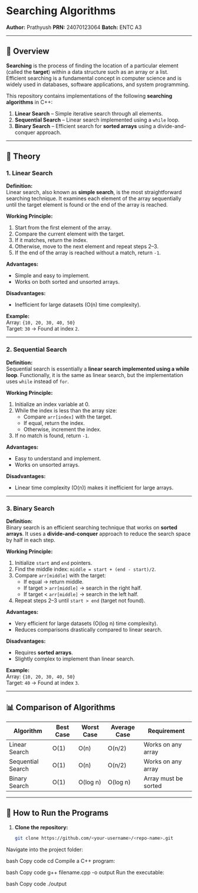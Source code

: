 # Searching Algorithms

**Author:** Prathyush
**PRN:** 24070123064
**Batch:** ENTC A3  

---

## 📌 Overview
**Searching** is the process of finding the location of a particular element (called the **target**) within a data structure such as an array or a list.  
Efficient searching is a fundamental concept in computer science and is widely used in databases, software applications, and system programming.  

This repository contains implementations of the following **searching algorithms** in C++:

1. **Linear Search** – Simple iterative search through all elements.
2. **Sequential Search** – Linear search implemented using a `while` loop.
3. **Binary Search** – Efficient search for **sorted arrays** using a divide-and-conquer approach.

---

## 🧠 Theory

### 1. Linear Search
**Definition:**  
Linear search, also known as **simple search**, is the most straightforward searching technique. It examines each element of the array sequentially until the target element is found or the end of the array is reached.

**Working Principle:**  
1. Start from the first element of the array.
2. Compare the current element with the target.
3. If it matches, return the index.
4. Otherwise, move to the next element and repeat steps 2–3.
5. If the end of the array is reached without a match, return `-1`.

**Advantages:**  
- Simple and easy to implement.  
- Works on both sorted and unsorted arrays.  

**Disadvantages:**  
- Inefficient for large datasets (O(n) time complexity).  

**Example:**  
Array: `{10, 20, 30, 40, 50}`  
Target: `30` → Found at index `2`.

---

### 2. Sequential Search
**Definition:**  
Sequential search is essentially a **linear search implemented using a while loop**. Functionally, it is the same as linear search, but the implementation uses `while` instead of `for`.  

**Working Principle:**  
1. Initialize an index variable at 0.  
2. While the index is less than the array size:
   - Compare `arr[index]` with the target.
   - If equal, return the index.
   - Otherwise, increment the index.  
3. If no match is found, return `-1`.

**Advantages:**  
- Easy to understand and implement.  
- Works on unsorted arrays.  

**Disadvantages:**  
- Linear time complexity (O(n)) makes it inefficient for large arrays.

---

### 3. Binary Search
**Definition:**  
Binary search is an efficient searching technique that works on **sorted arrays**. It uses a **divide-and-conquer** approach to reduce the search space by half in each step.  

**Working Principle:**  
1. Initialize `start` and `end` pointers.  
2. Find the middle index: `middle = start + (end - start)/2`.  
3. Compare `arr[middle]` with the target:
   - If equal → return middle.  
   - If target > `arr[middle]` → search in the right half.  
   - If target < `arr[middle]` → search in the left half.  
4. Repeat steps 2–3 until `start > end` (target not found).  

**Advantages:**  
- Very efficient for large datasets (O(log n) time complexity).  
- Reduces comparisons drastically compared to linear search.  

**Disadvantages:**  
- Requires **sorted arrays**.  
- Slightly complex to implement than linear search.  

**Example:**  
Array: `{10, 20, 30, 40, 50}`  
Target: `40` → Found at index `3`.

---

## 📊 Comparison of Algorithms

| Algorithm        | Best Case | Worst Case | Average Case | Requirement         |
|------------------|-----------|------------|--------------|--------------------|
| Linear Search    | O(1)      | O(n)       | O(n/2)       | Works on any array |
| Sequential Search| O(1)      | O(n)       | O(n/2)       | Works on any array |
| Binary Search    | O(1)      | O(log n)   | O(log n)     | Array must be sorted |

---

## 🚀 How to Run the Programs

1. **Clone the repository:**
   ```bash
   git clone https://github.com/<your-username>/<repo-name>.git
Navigate into the project folder:

bash
Copy code
cd <repo-name>
Compile a C++ program:

bash
Copy code
g++ filename.cpp -o output
Run the executable:

bash
Copy code
./output
